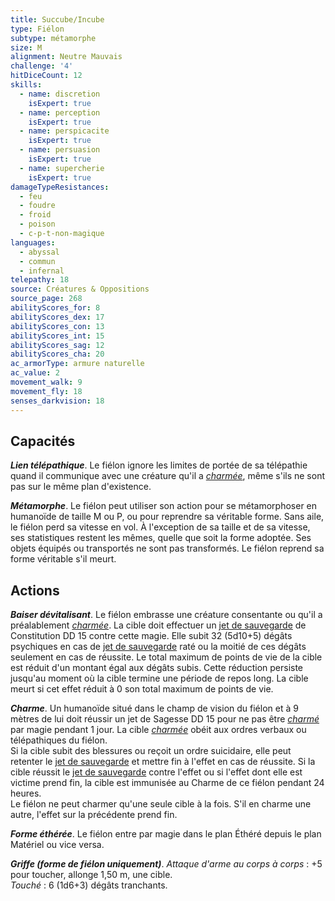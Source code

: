 ```yaml
---
title: Succube/Incube
type: Fiélon
subtype: métamorphe
size: M
alignment: Neutre Mauvais
challenge: '4'
hitDiceCount: 12
skills:
  - name: discretion
    isExpert: true
  - name: perception
    isExpert: true
  - name: perspicacite
    isExpert: true
  - name: persuasion
    isExpert: true
  - name: supercherie
    isExpert: true
damageTypeResistances:
  - feu
  - foudre
  - froid
  - poison
  - c-p-t-non-magique
languages:
  - abyssal
  - commun
  - infernal
telepathy: 18
source: Créatures & Oppositions
source_page: 268
abilityScores_for: 8
abilityScores_dex: 17
abilityScores_con: 13
abilityScores_int: 15
abilityScores_sag: 12
abilityScores_cha: 20
ac_armorType: armure naturelle
ac_value: 2
movement_walk: 9
movement_fly: 18
senses_darkvision: 18
---
```

## Capacités
_**Lien télépathique**_. Le fiélon ignore les limites de portée de sa télépathie quand il communique avec une créature qu'il a [_charmée_](/gerer-la-sante-du-personnage/#charme), même s'ils ne sont pas sur le même plan d'existence.

_**Métamorphe**_. Le fiélon peut utiliser son action pour se métamorphoser en humanoïde de taille M ou P, ou pour reprendre sa véritable forme. Sans aile, le fiélon perd sa vitesse en vol. À l'exception de sa taille et de sa vitesse, ses statistiques restent les mêmes, quelle que soit la forme adoptée. Ses objets équipés ou transportés ne sont pas transformés. Le fiélon reprend sa forme véritable s'il meurt.

## Actions
_**Baiser dévitalisant**_. Le fiélon embrasse une créature consentante ou qu'il a préalablement [_charmée_](/gerer-la-sante-du-personnage/#charme). La cible doit effectuer un [jet de sauvegarde](/utiliser-les-caracteristiques/#jets-de-sauvegarde) de Constitution DD 15 contre cette magie. Elle subit 32 (5d10+5) dégâts psychiques en cas de [jet de sauvegarde](/utiliser-les-caracteristiques/#jets-de-sauvegarde) raté ou la moitié de ces dégâts seulement en cas de réussite. Le total maximum de points de vie de la cible est réduit d'un montant égal aux dégâts subis. Cette réduction persiste jusqu'au moment où la cible termine une période de repos long. La cible meurt si cet effet réduit à 0 son total maximum de points de vie.

_**Charme**_. Un humanoïde situé dans le champ de vision du fiélon et à 9 mètres de lui doit réussir un jet de Sagesse DD 15 pour ne pas être [_charmé_](/gerer-la-sante-du-personnage/#charme) par magie pendant 1 jour. La cible [_charmée_](/gerer-la-sante-du-personnage/#charme) obéit aux ordres verbaux ou télépathiques du fiélon.  
Si la cible subit des blessures ou reçoit un ordre suicidaire, elle peut retenter le [jet de sauvegarde](/utiliser-les-caracteristiques/#jets-de-sauvegarde) et mettre fin à l'effet en cas de réussite. Si la cible réussit le [jet de sauvegarde](/utiliser-les-caracteristiques/#jets-de-sauvegarde) contre l'effet ou si l'effet dont elle est victime prend fin, la cible est immunisée au Charme de ce fiélon pendant 24 heures.  
Le fiélon ne peut charmer qu'une seule cible à la fois. S'il en charme une autre, l'effet sur la précédente prend fin.

_**Forme éthérée**_. Le fiélon entre par magie dans le plan Éthéré depuis le plan Matériel ou vice versa.

_**Griffe (forme de fiélon uniquement)**_. _Attaque d'arme au corps à corps_ : +5 pour toucher, allonge 1,50 m, une cible.  
_Touché_ : 6 (1d6+3) dégâts tranchants.

